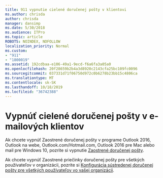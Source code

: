 ```yaml
---
title: 911 vypnutie cielené doručenej pošty v klientovi
ms.author: chrisda
author: chrisda
manager: dansimp
ms.date: 5/30/2018
ms.audience: ITPro
ms.topic: article
ROBOTS: NOINDEX, NOFOLLOW
localization_priority: Normal
ms.custom:
- "911"
- "1800019"
ms.assetid: 192cdbaa-e106-49a1-9ecd-f6a6fa3a05a0
ms.openlocfilehash: 20f28659b2b4a3d8920c2143cfa25bc109fc0096
ms.sourcegitcommit: 037331d71f06750d972c0b6278b23bb15c4806ca
ms.translationtype: MT
ms.contentlocale: sk-SK
ms.lasthandoff: 10/18/2019
ms.locfileid: "36742388"
---
```

# <a name="turn-off-focused-inbox-in-email-clients"></a>Vypnúť cielené doručenej pošty v e-mailových klientov

Ak chcete vypnúť Zaostrené doručenej pošty v programe Outlook 2016, Outlook na webe, Outlook.com/Hotmail.com, Outlook 2016 pre Mac alebo mail pre Windows 10, pozrite si vypnutie [Zaostrené doručenej pošty](https://support.office.com/article/f714d94d-9e63-4217-9ccb-6cb2986aa1b2.aspx).

Ak chcete vypnúť Zaostrené priečinky doručenej pošty pre všetkých používateľov v organizácii, pozrite si [Konfigurácia sústredenej doručenej pošty pre všetkých používateľov vo vašej organizácii](https://docs.microsoft.com/office365/admin/setup/configure-focused-inbox).
